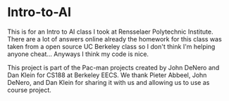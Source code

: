 # Intro-to-AI
This is for an Intro to AI class I took at Rensselaer Polytechnic Institute. There are a lot of answers online already the homework for this class was taken from a open source UC Berkeley class so I don't think I'm helping anyone cheat... Anyways I think my code is nice.

This project is part of the Pac-man projects created by John DeNero and Dan Klein for CS188 at Berkeley EECS. We thank Pieter Abbeel, John DeNero, and Dan Klein for sharing it with us and allowing us to use as course project.
